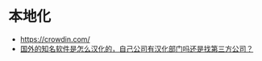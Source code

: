 本地化
========

- https://crowdin.com/
- [国外的知名软件是怎么汉化的，自己公司有汉化部门吗还是找第三方公司？](https://www.zhihu.com/question/21254532)
